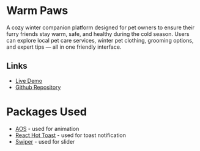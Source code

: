 # Warm Paws
A cozy winter companion platform designed for pet owners to ensure their furry friends stay warm, safe, and healthy during the cold season. Users can explore local pet care services, winter pet clothing, grooming options, and expert tips — all in one friendly interface.

## Links
- [Live Demo](https://warm-paws-00.netlify.app/)
- [Github Repository](https://github.com/abubakar-arman/B12A09-warm-paws)

# Packages Used
- [AOS](https://github.com/michalsnik/aos) - used for animation 
- [React Hot Toast](https://github.com/timolins/react-hot-toast) - used for toast notification
- [Swiper](https://github.com/nolimits4web/swiper) - used for slider


